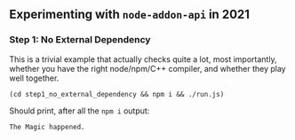 ## Experimenting with `node-addon-api` in 2021

### Step 1: No External Dependency

This is a trivial example that actually checks quite a lot, most importantly, whether you have the right node/npm/C++ compiler, and whether they play well together.

```
(cd step1_no_external_dependency && npm i && ./run.js)
```

Should print, after all the `npm i` output:
```
The Magic happened.
```
